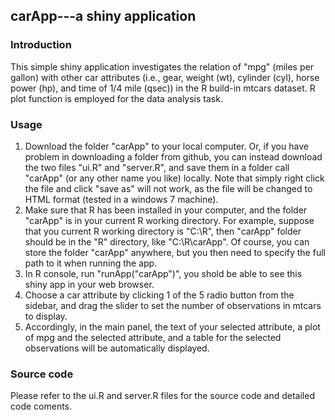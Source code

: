 
## carApp---a shiny application

### Introduction
This simple shiny application investigates the relation of "mpg" (miles per gallon) with other car attributes (i.e., gear, weight (wt), cylinder (cyl), horse power (hp), and time of 1/4 mile (qsec)) in the R build-in mtcars dataset. R plot function is employed for the data analysis task. 

### Usage
1. Download the folder "carApp" to your local computer. Or, if you have problem in downloading a folder from github, you can instead download the two files "ui.R" and "server.R", and save them in a folder call "carApp" (or any other name you like) locally. Note that simply right click the file and click "save as" will not work, as the file will be changed to HTML format (tested in a windows 7 machine). 
2. Make sure that R has been installed in your computer, and the folder "carApp" is in your current R working directory. For example, suppose that you current R working directory is "C:\\R", then "carApp" folder should be in the "R" directory, like "C:\\R\\carApp".  Of course, you can store the folder "carApp" anywhere, but you then need to specify the full path to it when running the app. 
3. In R console, run "runApp("carApp")", you shold be able to see this shiny app in your web browser. 
4. Choose a car attribute by clicking 1 of the 5 radio button from the sidebar, and drag the slider to set the number of observations in mtcars to display. 
5. Accordingly, in the main panel, the text of your selected attribute, a plot of mpg and the selected attribute, and a table for the selected observations will be automatically displayed. 

### Source code
Please refer to the ui.R and server.R files for the source code and detailed code coments. 
